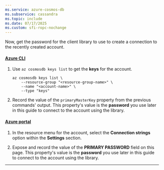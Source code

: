 ```yaml
---
ms.service: azure-cosmos-db
ms.subservice: cassandra
ms.topic: include
ms.date: 07/17/2025
ms.custom: sfi-ropc-nochange
---
```


Now, get the password for the client library to use to create a connection to the recently created account.

#### [Azure CLI](#tab/azure-cli)

1. Use `az cosmosdb keys list` to get the **keys** for the account.

    ```azurecli-interactive
    az cosmosdb keys list \
        --resource-group "<resource-group-name>" \
        --name "<account-name>" \
        --type "keys"
    ```

1. Record the value of the `primaryMasterKey` property from the previous commands' output. This property's value is the **password** you use later in this guide to connect to the account using the library.

#### [Azure portal](#tab/azure-portal)

1. In the resource menu for the account, select the **Connection strings** option within the **Settings** section.

1. Expose and record the value of the **PRIMARY PASSWORD** field on this page. This property's value is the **password** you use later in this guide to connect to the account using the library.

---
